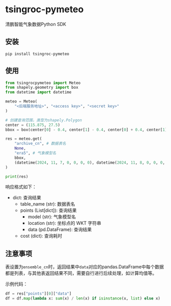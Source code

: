 # tsingroc-pymeteo

清鹏智能气象数据Python SDK

## 安装

```shell
pip install tsingroc-pymeteo
```

## 使用

```python
from tsingrocpymeteo import Meteo
from shapely.geometry import box
from datetime import datetime

meteo = Meteo(
    "<后端服务地址>", "<access key>", "<secret key>"
)

# 创建查询范围，类型为shapely.Polygon
center = (115.875, 27.5)
bbox = box(center[0] - 0.4, center[1] - 0.4, center[0] + 0.4, center[1] + 0.4)

res = meteo.get(
    "archive_cn", # 数据表名
    None,
    "era5", # 气象模型名
    bbox,
    (datetime(2024, 11, 7, 0, 0, 0, 0), datetime(2024, 11, 8, 0, 0, 0, 0)), # 时间范围
)

print(res)
```

响应格式如下：
- dict: 查询结果
    - table_name (str): 数据表名
    - points (List[dict]): 查询结果
        - model (str): 气象模型名
        - location (str): 坐标点的 WKT 字符串
        - data (pd.DataFrame): 查询结果
    - cost (dict): 查询耗时

## 注意事项

表设置为`ensemble_cn`时，返回结果中`data`对应的pandas.DataFrame中每个数据都是列表，与其他表返回结果不同，需要自行进行后续处理，如计算均值等。

示例代码：

```python
df = res["points"][0]["data"]
df = df.map(lambda x: sum(x) / len(x) if isinstance(x, list) else x)
```
